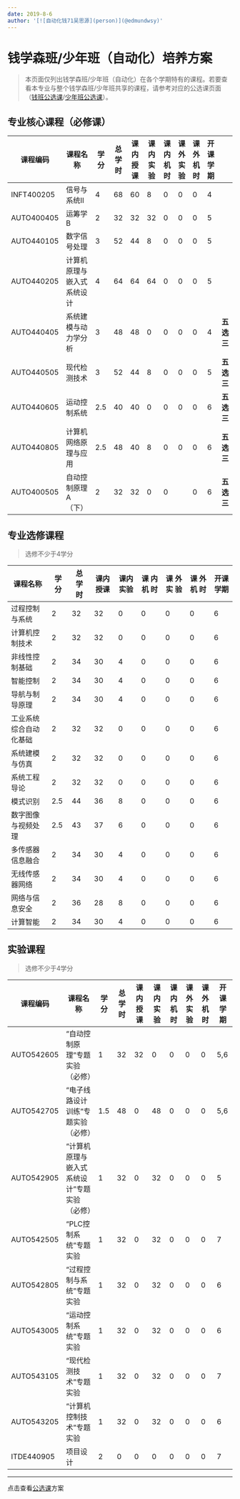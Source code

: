 ```yaml
---
date: 2019-8-6
author: '[![自动化钱71吴思源](person)](@edmundwsy)'
---
```


# 钱学森班/少年班（自动化）培养方案
> 本页面仅列出钱学森班/少年班（自动化）在各个学期特有的课程。若要查看本专业与整个钱学森班/少年班共享的课程，请参考对应的公选课页面（[钱班公选课](/program/qianxuesen)/[少年班公选课](/program/shaonianban-2015)）。

## 专业核心课程（必修课）

| **课程编码** | **课程名称**               | **学**         **分** | **总**    **学**    **时** | **课内**    **授课** | **课内**    **实验** | **课**    **内**    **机**    **时** | **课**    **外**    **实**    **验** | **课**    **外**    **机**    **时** | **开课学期** |            |
| ------------ | -------------------------- | --------------------- | -------------------------- | -------------------- | -------------------- | ------------------------------------ | ------------------------------------ | ------------------------------------ | ------------ | ---------- |
| INFT400205   | 信号与系统II               | 4                     | 68                         | 60                   | 8                    | 0                                    | 0                                    | 0                                    | 4            |            |
| AUTO400405   | 运筹学B                    | 2                     | 32                         | 32                   | 32                   | 0                                    | 0                                    | 0                                    | 5            |            |
| AUTO440105   | 数字信号处理               | 3                     | 52                         | 44                   | 8                    | 0                                    | 0                                    | 0                                    | 5            |            |
| AUTO440205   | 计算机原理与嵌入式系统设计 | 4                     | 64                         | 64                   | 64                   | 0                                    | 0                                    | 0                                    | 5            |            |
| AUTO440405   | 系统建模与动力学分析       | 3                     | 48                         | 48                   | 0                    | 0                                    | 0                                    | 0                                    | 4            | **五选三** |
| AUTO440505   | 现代检测技术               | 3                     | 52                         | 44                   | 8                    | 0                                    | 0                                    | 0                                    | 5            | **五选三** |
| AUTO440605   | 运动控制系统               | 2.5                   | 40                         | 40                   | 0                    | 0                                    | 0                                    | 0                                    | 6            | **五选三** |
| AUTO440805   | 计算机网络原理与应用       | 2.5                   | 48                         | 40                   | 8                    | 0                                    | 0                                    | 0                                    | 6            | **五选三** |
| AUTO400505   | 自动控制原理A（下）        | 2                     | 32                         | 32                   | 0                    | 0                                    |                                      | 0                                    | 6            | **五选三** |

## 专业选修课程

>  选修不少于4学分

| **课程名称**           | **学**         **分** | **总**    **学**    **时** | **课内**    **授课** | **课内**    **实验** | **课**    **内**    **机**    **时** | **课**    **外**    **实**    **验** | **课**    **外**    **机**    **时** | **开课学期** |
| ---------------------- | --------------------- | -------------------------- | -------------------- | -------------------- | ------------------------------------ | ------------------------------------ | ------------------------------------ | ------------ |
| 过程控制与系统         | 2                     | 32                         | 32                   | 0                    | 0                                    | 0                                    | 0                                    | 6            |
| 计算机控制技术         | 2                     | 32                         | 32                   | 0                    | 0                                    | 0                                    | 0                                    | 6            |
| 非线性控制基础         | 2                     | 34                         | 30                   | 4                    | 0                                    | 0                                    | 0                                    | 6            |
| 智能控制               | 2                     | 34                         | 30                   | 4                    | 0                                    | 0                                    | 0                                    | 6            |
| 导航与制导原理         | 2                     | 34                         | 30                   | 4                    | 0                                    | 0                                    | 0                                    | 6            |
| 工业系统综合自动化基础 | 2                     | 32                         | 32                   | 0                    | 0                                    | 0                                    | 0                                    | 6            |
| 系统建模与仿真         | 2                     | 32                         | 32                   | 0                    | 0                                    | 0                                    | 0                                    | 6            |
| 系统工程导论           | 2                     | 32                         | 32                   | 0                    | 0                                    | 0                                    | 0                                    | 6            |
| 模式识别               | 2.5                   | 44                         | 36                   | 8                    | 0                                    | 0                                    | 0                                    | 6            |
| 数字图像与视频处理     | 2.5                   | 43                         | 37                   | 6                    | 0                                    | 0                                    | 0                                    | 6            |
| 多传感器信息融合       | 2                     | 34                         | 30                   | 4                    | 0                                    | 0                                    | 0                                    | 6            |
| 无线传感器网络         | 2                     | 34                         | 30                   | 4                    | 0                                    | 0                                    | 0                                    | 6            |
| 网络与信息安全         | 2                     | 36                         | 28                   | 8                    | 0                                    | 0                                    | 0                                    | 6            |
| 计算智能               | 2                     | 34                         | 30                   | 4                    | 0                                    | 0                                    | 0                                    | 6            |



## 实验课程

> 选修不少于4学分

| **课程编码** | **课程名称**                                 | **学**         **分** | **总**    **学**    **时** | **课内**    **授课** | **课内**    **实验** | **课**    **内**    **机**    **时** | **课**    **外**    **实**    **验** | **课**    **外**    **机**    **时** | **开课学期** |
| ------------ | -------------------------------------------- | --------------------- | -------------------------- | -------------------- | -------------------- | ------------------------------------ | ------------------------------------ | ------------------------------------ | ------------ |
| AUTO542605   | “自动控制原理”专题实验（必修）               | 1                     | 32                         | 32                   | 0                    | 0                                    | 0                                    | 0                                    | 5,6          |
| AUTO542705   | “电子线路设计训练”专题实验   （必修）        | 1.5                   | 48                         | 0                    | 48                   | 0                                    | 0                                    | 0                                    | 5,6          |
| AUTO542905   | “计算机原理与嵌入式系统设计”专题实验（必修） | 1                     | 32                         | 0                    | 32                   | 0                                    | 0                                    | 0                                    | 5            |
| AUTO542505   | “PLC控制系统”专题实验                        | 1                     | 32                         | 0                    | 32                   | 0                                    | 0                                    | 0                                    | 7            |
| AUTO542805   | “过程控制与系统”专题实验                     | 1                     | 32                         | 0                    | 32                   | 0                                    | 0                                    | 0                                    | 6            |
| AUTO543005   | “运动控制系统”专题实验                       | 1                     | 32                         | 0                    | 32                   | 0                                    | 0                                    | 0                                    | 6            |
| AUTO543105   | “现代检测技术”专题实验                       | 1                     | 32                         | 0                    | 32                   | 0                                    | 0                                    | 0                                    | 7            |
| AUTO543205   | “计算机控制技术”专题实验                     | 1                     | 32                         | 0                    | 32                   | 0                                    | 0                                    | 0                                    | 6            |
| ITDE440905   | 项目设计                                     | 2                     | 0                          | 0                    | 0                    | 0                                    | 0                                    | 0                                    | 7            |

---



点击查看[公选课](/program/qianxuesen)方案